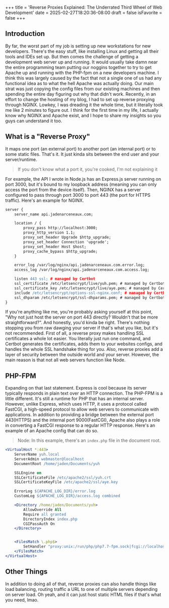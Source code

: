 +++
title = 'Reverse Proxies Explained: The Underrated Third Wheel of Web Development'
date = 2025-02-27T18:20:36-08:00
draft = false
isFavorite = false
+++
## Introduction

By far, the worst part of my job is setting up new workstations for new developers. There's the easy stuff, like installing Linux and getting all their tools and IDEs set up. But then comes the challenge of getting a development web server up and running. It would usually take damn near the entire programming team putting our noggins together to try to get Apache up and running with the PHP-fpm on a new developers machine. I think this was largely caused by the fact that not a single one of us had any functional idea as to what the hell Apache was actually doing. Our main strat was just copying the config files from our existing machines and then spending the entire day figuring out why that didn't work. Recently, in an effort to change the hosting of my blog, I had to set up reverse proxying through NGINX. Lowkey, I was dreading it the whole time, but it literally took me like 2 minutes to figure out. I think for the first time in my life, I actually know why NGINX and Apache exist, and I hope to share my insights so you guys can understand it too. 

## What is a "Reverse Proxy"

It maps one port (an external port) to another port (an internal port) or to some static files. That's it. It just kinda sits between the end user and your server/runtime.

> If you don't know what a port it, you're cooked, I'm not explaining it

For example, the API I wrote in Node.js has an Express.js server running on port 3000, but it's bound to my loopback address (meaning you can only access the port from the device itself). Then, NGINX has a server configured to pass through port 3000 to port 443 (the port for HTTPS traffic). Here's an example for NGINX.

```apache
server {
	server_name api.jadenarceneaux.com;

	location / {
		proxy_pass http://localhost:3000;
		proxy_http_version 1.1;
		proxy_set_header Upgrade $http_upgrade;
		proxy_set_header Connection 'upgrade';
		proxy_set_header Host $host;
		proxy_cache_bypass $http_upgrade;
	}

	error_log /var/log/nginx/api.jadenarceneaux.com.error.log;
	access_log /var/log/nginx/api.jadenarceneaux.com.access.log;

	listen 443 ssl; # managed by Certbot
	ssl_certificate /etc/letsencrypt/live/yuh.pem; # managed by Certbot
	ssl_certificate_key /etc/letsencrypt/live/aye.pem; # managed by Certbot
	include /etc/letsencrypt/options-ssl-nginx.conf; # managed by Certbot
	ssl_dhparam /etc/letsencrypt/ssl-dhparams.pem; # managed by Certbot
}
```

If you're anything like me, you're probably asking yourself at this point, "Why not just host the server on port 443 directly? Wouldn't that be more straightforward?". And honestly, you'd kinda be right. There's nothing stopping you from raw dawging your server if that's what you like, but it's not recommended. First of all, a reverse proxy makes handling SSL certificates a whole lot easier.  You literally just run one command, and Certbot generates the certificates, adds them to your websites configs, and handles the whole SSL handshake thing for you. Also, reverse proxies add a layer of security between the outside world and your server. However, the main reason is that not all web servers function like Node.

## PHP-FPM

Expanding on that last statement. Express is cool because its server typically responds in plain text over an HTTP connection. The PHP-FPM is a little different. It's still a runtime for PHP that has an internal server. However, unlike Express, which uses HTTP, it uses a protocol called FastCGI, a high-speed protocol to allow web servers to communicate with applications. In addition to providing a bridge between the external port 443(HTTPS) and the internal port 9000(FastCGI), Apache also plays a role in converting a FastCGI response to a regular HTTP response. Here's an example of an Apache config that can do so. 

> Node: In this example, there's an `index.php` file in the document root. 

```apache
<VirtualHost *:443>
	ServerName yuh.local
	ServerAdmin webmaster@localhost
	DocumentRoot /home/jaden/Documents/yuh

	SSLEngine on
	SSLCertificateFile /etc/apache2/ssl/yuh.crt
	SSLCertificateKeyFile /etc/apache2/ssl/aye.key

	ErrorLog ${APACHE_LOG_DIR}/error.log
	CustomLog ${APACHE_LOG_DIR}/access.log combined

	<Directory /home/jaden/Documents/yuh>
		AllowOverride All
		Require all granted
		DirectoryIndex index.php
		CGIPassAuth On
	</Directory>


	<FilesMatch \.php$>
		SetHandler "proxy:unix:/run/php/php7.7-fpm.sock|fcgi://localhost"
	</FilesMatch>
</VirtualHost>
```

## Other Things

In addition to doing all of that, reverse proxies can also handle things like load balancing, routing traffic a URL to one of multiple servers depending on server load. Oh yeah, and it can just host static HTML files if that's what you need, lmao.
 